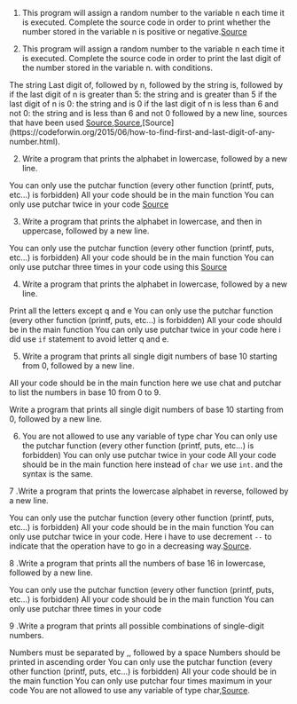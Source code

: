 1. This program will assign a random number to the variable n each time it is executed. Complete the source code in order to print whether the number stored in the variable n is positive or negative.[Source](https://beginnersbook.com/2015/02/c-program-to-check-whether-the-given-integer-is-positive-or-negative/)

2. This program will assign a random number to the variable n each time it is executed. Complete the source code in order to print the last digit of the number stored in the variable n. with conditions.

The string Last digit of, followed by
n, followed by
the string is, followed by
if the last digit of n is greater than 5: the string and is greater than 5
if the last digit of n is 0: the string and is 0
if the last digit of n is less than 6 and not 0: the string and is less than 6 and not 0
followed by a new line, sources that have been used [Source](https://stackoverflow.com/questions/4559654/c-objective-c-read-and-get-last-digit-of-integer),[Source](https://www.freecodecamp.org/news/if-statements-in-c/,),[Source](https://codeforwin.org/2015/06/how-to-find-first-and-last-digit-of-any-number.html).

2. Write a program that prints the alphabet in lowercase, followed by a new line.

You can only use the putchar function (every other function (printf, puts, etc…) is forbidden)
All your code should be in the main function
You can only use putchar twice in your code
[Source](https://www.tutorialspoint.com/c_standard_library/c_function_putchar.htm)

3. Write a program that prints the alphabet in lowercase, and then in uppercase, followed by a new line.

You can only use the putchar function (every other function (printf, puts, etc…) is forbidden)
All your code should be in the main function
You can only use putchar three times in your code
using this [Source](https://www.tutorialspoint.com/c_standard_library/c_function_putchar.htm)

4. Write a program that prints the alphabet in lowercase, followed by a new line.

Print all the letters except q and e
You can only use the putchar function (every other function (printf, puts, etc…) is forbidden)
All your code should be in the main function
You can only use putchar twice in your code
here i did use `if` statement to avoid letter q and e.

5. Write a program that prints all single digit numbers of base 10 starting from 0, followed by a new line.

All your code should be in the main function
here we use chat and putchar to list the numbers in base 10 from 0 to 9.

Write a program that prints all single digit numbers of base 10 starting from 0, followed by a new line.

6. You are not allowed to use any variable of type char
You can only use the putchar function (every other function (printf, puts, etc…) is forbidden)
You can only use putchar twice in your code
All your code should be in the main function
here instead of `char` we use `int`. and the syntax is the same.

7 .Write a program that prints the lowercase alphabet in reverse, followed by a new line.

You can only use the putchar function (every other function (printf, puts, etc…) is forbidden)
All your code should be in the main function
You can only use putchar twice in your code.
Here i have to use decrement `--` to indicate that the operation have to go
in a decreasing way.[Source](https://www.programiz.com/c-programming/c-operators).

8 .Write a program that prints all the numbers of base 16 in lowercase, followed by a new line.

You can only use the putchar function (every other function (printf, puts, etc…) is forbidden)
All your code should be in the main function
You can only use putchar three times in your code

9 .Write a program that prints all possible combinations of single-digit numbers.

Numbers must be separated by ,, followed by a space
Numbers should be printed in ascending order
You can only use the putchar function (every other function (printf, puts, etc…) is forbidden)
All your code should be in the main function
You can only use putchar four times maximum in your code
You are not allowed to use any variable of type char,[Source](https://www.programiz.com/c-programming/c-break-continue-statement).